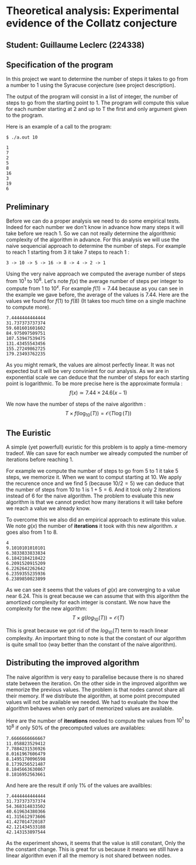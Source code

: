 Theoretical analysis: Experimental evidence of the Collatz conjecture
=====================================================================

## Student: Guillaume Leclerc (224338)

## Specification of the program

In this project we want to determine the number of steps it takes to go from a number to 1 using the Syracuse conjecture (see project description).

The output of the program will consist in a list of integer, the number of steps to go from the starting point to 1. The program will compute this value for each number starting at 2 and up to T the first and only argument given to the program.

Here is an example of a call to the program:

```
$ ./a.out 10

1
7
2
5
8
16
3
19
6

```

## Preliminary 

Before we can do a proper analysis we need to do some empirical tests. Indeed for each number we don't know in advance how many steps it will take before we reach 1. So we can not really determine the algorithmic complexity of the algorithm in advance. For this analysis we will use the naive sequencial approach to determine the number of steps. For example to reach 1 starting from 3 it take 7 steps to reach 1 : 

```
3 -> 10 -> 5 -> 16 -> 8 -> 4 -> 2 -> 1
```

Using the very naive approach we computed the average number of steps from $10^1$ to $10^8$. Let's note $f(x)$ the average number of steps per integer to compute from $1$ to $10^x$. For example $f(1) = 7.44$ because as you can see in the example we gave before, the average of the values is $7.44$. Here are the values we found for $f(1)$ to $f(8)$ (It takes too much time on a single machine to compute more).

```
7.4444444444444
31.737373737374
59.601601601602
84.975097509751
107.53947539475
131.43455543456
155.27249862725
179.23493762235

```

As you might remark, the values are almost perfectly linear. It was not expected but it will be very convinient for our analysis. As we are in exponential scale we can deduce that the number of steps for each starting point is logarithmic. To be more precise here is the approximate formula : $$ f(x) \simeq 7.44 \times 24.6(x - 1)$$

We now have the number of steps of the naive algorithm : $$ T\times f(\log_{10}(T)) = \mathcal{O}(T\log(T))$$

## The Euristic

A simple (yet powerfull) euristic for this problem is to apply a time-memory tradeof. We can save for each number we already computed the number of iterations before reaching 1. 

For example we compute the number of steps to go from 5 to 1 it take 5 steps, we memorize it. When we want to comput starting at 10. We apply the recurence once and we find 5 (because $10/2 = 5$) we can deduce that the number of steps from 10 to 1 is $1 + 5 = 6$. And it took only 2 iterations instead of 6 for the naive algorithm. The problem to evaluate this new algorithm is that we cannot predict how many iterations it will take before we reach a value we already know.

To overcome this we also did an empirical approach to estimate this value. We note $g(x)$ the number of __iterations__ it took with this new algorithm. $x$ goes also from $1$ to $8$. 

```
4
9.1010101010101
6.3833833833834
6.1842184218422
6.2091520915209
6.2262642262642
6.2359355235936
6.2389850023899
```

As we can see it seems that the values of $g(x)$ are converging to a value near $6.24$. This is great because we can assume that with this algorithm the amortized complexity for each integer is constant. We now have the complexity for the new algorithm: $$ T\times g(log_{10}(T)) = \mathcal{O}(T)$$

This is great because we got rid of the $log_{10}(T)$ term to reach linear complexity. An important thing to note is that the constant of our algorithm is quite small too (way better than the constant of the naive algorithm).

## Distributing the improved algorithm

The naive algorithm is very easy to parallelise because there is no shared state between the iteration. On the other side in the improved algorithm we memorize the previous values. The problem is that nodes cannot share all their memory. If we distribute the algorithm, at some point precomputed values will not be available we needed. We had to evaluate the how the algorithm behaves when only part of memorized values are available. 

Here are the number of __iterations__ needed to compute the values from $10^1$ to $10^8$ if only 50% of the precomputed values are availables:

```
7.6666666666667
11.058823529412
7.7884231536926
8.0161967606479
8.1495170096598
8.1739256521487
8.1845663630867
8.1816952563661
```

And here are the result if only 1% of the values are availbles:

```
7.4444444444444
31.737373737374
54.368314833502
40.619634380366
41.315612973606
41.427014720187
42.121434533188
42.143153897544
```

As the experiment shows, it seems that the value is still constant, Only the the constant change. This is great for us because it means we still have a linear algorithm even if all the memory is not shared between nodes.
